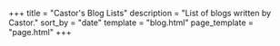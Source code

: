 +++
title = "Castor's Blog Lists"
description = "List of blogs written by Castor."
sort_by = "date"
template = "blog.html"
page_template = "page.html"
+++